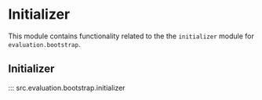 # Initializer

This module contains functionality related to the the `initializer` module for `evaluation.bootstrap`.

## Initializer

::: src.evaluation.bootstrap.initializer

